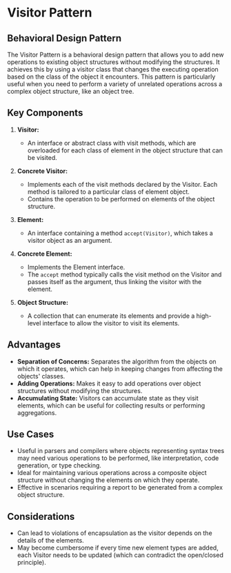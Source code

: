 # Visitor Pattern

## Behavioral Design Pattern

The Visitor Pattern is a behavioral design pattern that allows you to add new operations to existing object structures
without modifying the structures. It achieves this by using a visitor class that changes the executing operation based
on the class of the object it encounters. This pattern is particularly useful when you need to perform a variety of
unrelated operations across a complex object structure, like an object tree.

## Key Components

1. **Visitor:**
    - An interface or abstract class with visit methods, which are overloaded for each class of element in the object
      structure that can be visited.

2. **Concrete Visitor:**
    - Implements each of the visit methods declared by the Visitor. Each method is tailored to a particular class of
      element object.
    - Contains the operation to be performed on elements of the object structure.

3. **Element:**
    - An interface containing a method `accept(Visitor)`, which takes a visitor object as an argument.

4. **Concrete Element:**
    - Implements the Element interface.
    - The `accept` method typically calls the visit method on the Visitor and passes itself as the argument, thus
      linking the visitor with the element.

5. **Object Structure:**
    - A collection that can enumerate its elements and provide a high-level interface to allow the visitor to visit its
      elements.

## Advantages

- **Separation of Concerns:** Separates the algorithm from the objects on which it operates, which can help in keeping
  changes from affecting the objects' classes.
- **Adding Operations:** Makes it easy to add operations over object structures without modifying the structures.
- **Accumulating State:** Visitors can accumulate state as they visit elements, which can be useful for collecting
  results or performing aggregations.

## Use Cases

- Useful in parsers and compilers where objects representing syntax trees may need various operations to be performed,
  like interpretation, code generation, or type checking.
- Ideal for maintaining various operations across a composite object structure without changing the elements on which
  they operate.
- Effective in scenarios requiring a report to be generated from a complex object structure.

## Considerations

- Can lead to violations of encapsulation as the visitor depends on the details of the elements.
- May become cumbersome if every time new element types are added, each Visitor needs to be updated (which can
  contradict the open/closed principle).
